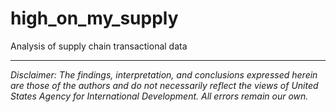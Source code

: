 # high_on_my_supply
Analysis of supply chain transactional data

---

*Disclaimer: The findings, interpretation, and conclusions expressed herein are those of the authors and do not necessarily reflect the views of United States Agency for International Development. All errors remain our own.*